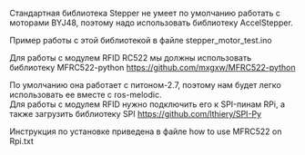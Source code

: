 
Стандартная библиотека Stepper не умеет по умолчанию работать с моторами BYJ48, поэтому надо использовать библиотеку AccelStepper.  

Пример работы с этой библиотекой в файле stepper_motor_test.ino  

Для работы с модулем RFID RC522 мы должны использовать библиотеку MFRC522-python https://github.com/mxgxw/MFRC522-python  

По умолчанию она работает с питоном-2.7, поэтому нам будет легко использовать ее вместе с ros-melodic.  
Для работы с модулем  RFID нужно подключить его к SPI-пинам RPi, а также загрузить библиотеку SPI https://github.com/lthiery/SPI-Py  

Инструкция по установке приведена в файле how to use MFRC522 on Rpi.txt  
